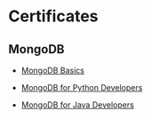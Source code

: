 # Certificates

## MongoDB
    
   - [MongoDB Basics]()
   
   - [MongoDB for Python Developers](https://github.com/Parizval/Certificates/blob/master/src/M220P%20-%20Course%20Completion%20Confirmation.pdf)
   
   - [MongoDB for Java Developers](https://github.com/Parizval/Certificates/blob/master/src/M220J%20-%20Course%20Completion%20Confirmation.pdf)